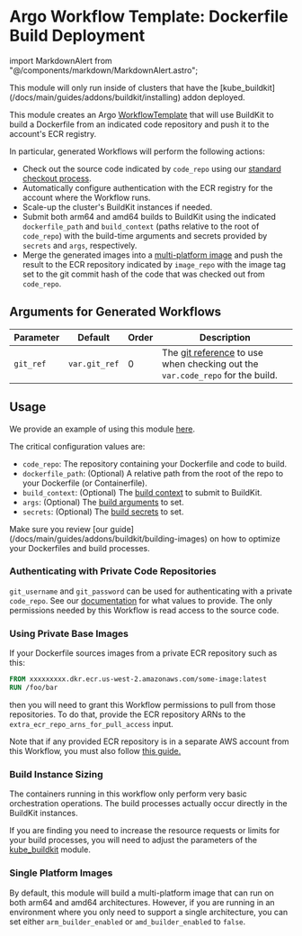 # Argo Workflow Template: Dockerfile Build Deployment

import MarkdownAlert from "@/components/markdown/MarkdownAlert.astro";

<MarkdownAlert severity="warning">
    This module will only run inside of clusters that have the [kube_buildkit](/docs/main/guides/addons/buildkit/installing) addon deployed.
</MarkdownAlert>

This module creates an Argo [WorkflowTemplate](https://argo-workflows.readthedocs.io/en/latest/workflow-templates/)
that will use BuildKit to build a Dockerfile from an indicated code repository and push it to
the account's ECR registry.

In particular, generated Workflows will perform the following actions:

- Check out the source code indicated by `code_repo` using our [standard checkout process](/docs/main/guides/cicd/checking-out-code).
- Automatically configure authentication with the ECR registry for the account where the Workflow runs.
- Scale-up the cluster's BuildKit instances if needed.
- Submit both arm64 and amd64 builds to BuildKit using the indicated `dockerfile_path` and `build_context` (paths
  relative to the root of `code_repo`) with the build-time arguments and secrets provided by `secrets` and
  `args`, respectively.
- Merge the generated images into a [multi-platform image](https://docs.docker.com/build/building/multi-platform/) and push
  the result to the ECR repository indicated by `image_repo` with the image tag set to the git commit hash of the code
  that was checked out from `code_repo`.

## Arguments for Generated Workflows

| Parameter      | Default            | Order | Description                                                                                                                                  |
|----------------|--------------------|-------|----------------------------------------------------------------------------------------------------------------------------------------------|
| `git_ref`      | `var.git_ref`      | 0     | The [git reference](https://git-scm.com/book/en/v2/Git-Internals-Git-References) to use when checking out the `var.code_repo` for the build. |

## Usage

We provide an example of using this module [here](https://github.com/Panfactum/stack/blob/__PANFACTUM_VERSION_MAIN__/packages/reference/infrastructure/demo_cicd/website_image_builder.tf).

The critical configuration values are:

- `code_repo`: The repository containing your Dockerfile and code to build.
- `dockerfile_path`: (Optional) A relative path from the root of the repo to your Dockerfile (or Containerfile).
- `build_context`: (Optional) The [build context](https://docs.docker.com/build/building/context/) to submit to BuildKit.
- `args`: (Optional) The [build arguments](https://docs.docker.com/build/guide/build-args/) to set.
- `secrets`: (Optional) The [build secrets](https://docs.docker.com/build/building/secrets/) to set.

<MarkdownAlert severity="info">
    Make sure you review [our guide](/docs/main/guides/addons/buildkit/building-images) on how to optimize your Dockerfiles and build processes.
</MarkdownAlert>

### Authenticating with Private Code Repositories

`git_username` and `git_password` can be used for authenticating with a private `code_repo`. See our [documentation](/docs/main/guides/cicd/checking-out-code)
for what values to provide. The only permissions needed by this Workflow is read access to the source code.

### Using Private Base Images

If your Dockerfile sources images from a private ECR repository such as this:

```Dockerfile
FROM xxxxxxxxx.dkr.ecr.us-west-2.amazonaws.com/some-image:latest
RUN /foo/bar
```

then you will need to grant this Workflow permissions to pull from those repositories. To do that,
provide the ECR repository ARNs to the `extra_ecr_repo_arns_for_pull_access` input.

Note that if any provided ECR repository is in a separate AWS account from this Workflow, you 
must also follow [this guide.](https://repost.aws/knowledge-center/secondary-account-access-ecr)

### Build Instance Sizing

The containers running in this workflow only perform very basic orchestration operations. The build processes
actually occur directly in the BuildKit instances.

If you are finding you need to increase the resource requests or limits for your build processes, you
will need to adjust the parameters of the [kube_buildkit](/docs/main/reference/infrastructure-modules/direct/kubernetes/kube_buildkit) module.

### Single Platform Images

By default, this module will build a multi-platform image that can run on both arm64 and amd64 architectures. However, if
you are running in an environment where you only need to support a single architecture, you can set either `arm_builder_enabled`
or `amd_builder_enabled` to `false`.
